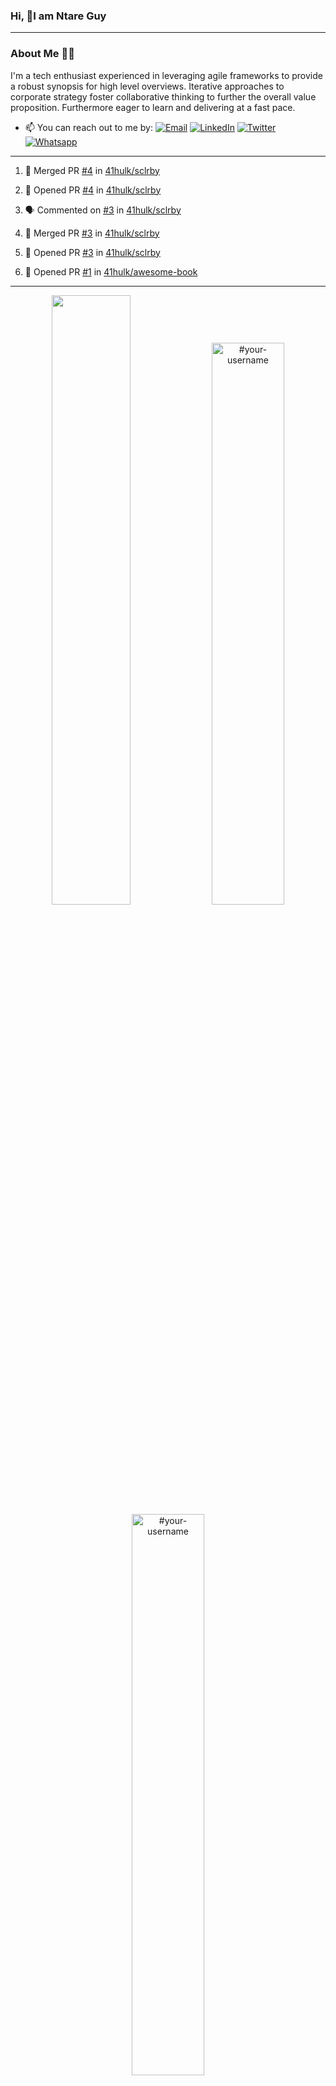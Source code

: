 ### Hi, 👋I am Ntare Guy

---

### About Me 👨‍💻

I'm a tech enthusiast experienced in leveraging agile frameworks to provide a robust synopsis for high level overviews. Iterative approaches to corporate strategy foster collaborative thinking to further the overall value proposition. Furthermore eager to learn and delivering at a fast pace.

- 📫 You can reach out to me by:
  [![Email](https://img.shields.io/badge/--gmail?label=Gmail&logo=Gmail&style=social)](mailto:gntare2@gmail.com)
  [![LinkedIn](https://img.shields.io/badge/--linkedin?label=LinkedIn&logo=LinkedIn&style=social)](https://www.linkedin.com/in/ntare-guy)
  [![Twitter](https://img.shields.io/badge/--twitter?label=Twitter&logo=Twitter&style=social)](https://twitter.com/ntare_guy)
  [![Whatsapp](https://img.shields.io/badge/--whatsapp?label=Whatsapp&logo=whatsapp&style=social)](https://api.whatsapp.com/send?phone=+250780770022&text=Hello%20Guy!%20%F0%9F%91%8B%F0%9F%8F%BB)

---

<!--START_SECTION:activity-->
1. 🎉 Merged PR [#4](https://github.com/41hulk/sclrby/pull/4) in [41hulk/sclrby](https://github.com/41hulk/sclrby)

2. 💪 Opened PR [#4](https://github.com/41hulk/sclrby/pull/4) in [41hulk/sclrby](https://github.com/41hulk/sclrby)
3. 🗣 Commented on [#3](https://github.com/41hulk/sclrby/issues/3) in [41hulk/sclrby](https://github.com/41hulk/sclrby)
4. 🎉 Merged PR [#3](https://github.com/41hulk/sclrby/pull/3) in [41hulk/sclrby](https://github.com/41hulk/sclrby)
5. 💪 Opened PR [#3](https://github.com/41hulk/sclrby/pull/3) in [41hulk/sclrby](https://github.com/41hulk/sclrby)
5. 💪 Opened PR [#1](https://github.com/41hulk/awesome-book/pull/1) in [41hulk/awesome-book](https://github.com/41hulk/awesome-book)
<!--END_SECTION:activity-->

---

<p align="center">
<img width="50%" src="https://github-readme-stats.vercel.app/api?username=41hulk&theme=highcontrast&hide_border=true alt="#your-username" />
<img width="48%" src="https://github-readme-stats.vercel.app/api/top-langs?username=41hulk&show_icons=true&theme=dark&locale=en&layout=compact&hide_border=true" alt="#your-username" />
<img width="48%" src="https://github-readme-streak-stats.herokuapp.com/?user=41hulk&theme=highcontrast&hide_border=true" alt="#your-username" />
</p>
